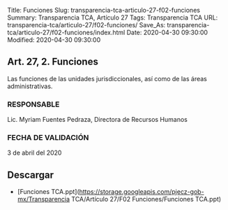 Title: Funciones
Slug: transparencia-tca-articulo-27-f02-funciones
Summary: Transparencia TCA, Artículo 27
Tags: Transparencia TCA
URL: transparencia-tca/articulo-27/f02-funciones/
Save_As: transparencia-tca/articulo-27/f02-funciones/index.html
Date: 2020-04-30 09:30:00
Modified: 2020-04-30 09:30:00


## Art. 27, 2. Funciones

Las funciones de las unidades jurisdiccionales, así como de las áreas administrativas.


### RESPONSABLE

Lic. Myriam Fuentes Pedraza, Directora de Recursos Humanos


### FECHA DE VALIDACIÓN

3 de abril del 2020



## Descargar


* [Funciones TCA.ppt](https://storage.googleapis.com/pjecz-gob-mx/Transparencia TCA/Artículo 27/F02 Funciones/Funciones TCA.ppt)


